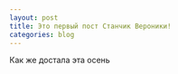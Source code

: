 ```yaml
---
layout: post
title: Это первый пост Станчик Вероники!
categories: blog
---
```


Как же достала эта осень
